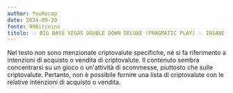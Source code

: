 ```yaml
---
author: YouRecap
date: 2024-09-20
fonte: 99Bitcoins
titolo: 💥 BIG BASS VEGAS DOUBLE DOWN DELUXE (PRAGMATIC PLAY) 💥 INSANE WIN! 💥
---
```


Nel testo non sono menzionate criptovalute specifiche, né si fa riferimento a intenzioni di acquisto o vendita di criptovalute. Il contenuto sembra concentrarsi su un gioco o un'attività di scommesse, piuttosto che sulle criptovalute. Pertanto, non è possibile fornire una lista di criptovalute con le relative intenzioni di acquisto o vendita.
